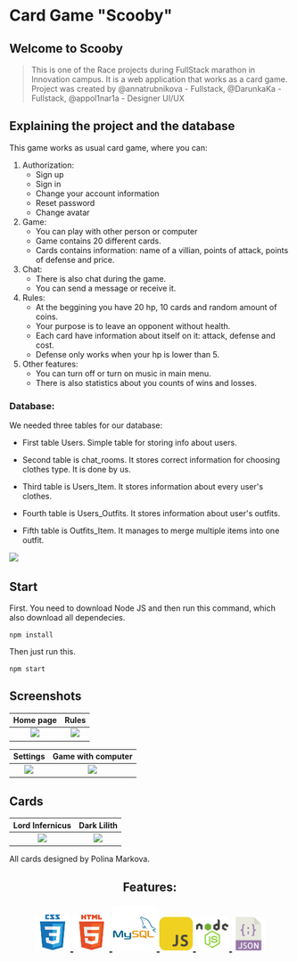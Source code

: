 # Card Game "Scooby"

## Welcome to Scooby
> This is one of the Race projects during FullStack marathon in Innovation campus. It is a web application that works as a card game.
> Project was created by @annatrubnikova - Fullstack, @DarunkaKa - Fullstack, @appol1nar1a - Designer UI/UX 

## Explaining the project and the database
This game works as usual card game, where you can:
1. Authorization:
    - Sign up
    - Sign in
    - Change your account information
    - Reset password
    - Change avatar
2. Game:
    - You can play with other person or computer
    - Game contains 20 different cards.
    - Cards contains information: name of a villian, points of attack, points of defense and price.
3. Chat:
    - There is also chat during the game.
    - You can send a message or receive it.
4. Rules:
    - At the beggining you have 20 hp, 10 cards and random amount of coins.
    - Your purpose is to leave an opponent without health.
    - Each card have information about itself on it: attack, defense and cost.
    - Defense only works when your hp is lower than 5.
5. Other features:
    - You can turn off or turn on music in main menu.
    - There is also statistics about you counts of wins and losses.

### Database:
We needed three tables for our database:

- First table Users. Simple table for storing info about users.

- Second table is chat_rooms. It stores correct information for choosing clothes type. It is done by us.

- Third table is Users_Item. It stores information about every user's clothes.

- Fourth table is Users_Outfits. It stores information about user's outfits.

- Fifth table is Outfits_Item. It manages to merge multiple items into one outfit.

<img src="https://i.imgur.com/VvUETnL.png">

## Start
First. You need to download Node JS and then run this command, which also download all dependecies.
```
npm install
```
Then just run this.
```
npm start
```
## Screenshots

| Home page | Rules |
| :---: |  :---: |
| <img src="https://i.imgur.com/qO3GWgj.png">  | <img src="https://i.imgur.com/4Ze9tDp.png">|


| Settings | Game with computer |
| :---: |  :---: |
| <img src="https://i.imgur.com/JlRK9TG.png">  | <img src="https://i.imgur.com/Hh6BX8f.png">|

## Cards
| Lord Infernicus | Dark Lilith |
| :---: |  :---: |
| <img src="https://i.imgur.com/6bSyotS.png">  | <img src="https://i.imgur.com/0wwzHkX.png">|

All cards designed by Polina Markova.
<h2 align="center">Features:
    <p> </p>
    <p align="center">
        <a href="https://en.wikipedia.org/wiki/CSS" target="_blank">    
            <img src="https://github.com/CamyrauBTanke/CamyrauBTanke/blob/main/img/skills/css.png" height="65px">
        </a>
        <a href="https://en.wikipedia.org/wiki/HTML" target="_blank">    
            <img src="https://github.com/CamyrauBTanke/CamyrauBTanke/blob/main/img/skills/html.png" height="65px">
        </a>
        <a href="https://en.wikipedia.org/wiki/MySQL" target="_blank"> 
            <img src="https://github.com/CamyrauBTanke/CamyrauBTanke/blob/main/img/skills/mysql.png" height="80px">
        </a>
        <a href="https://en.wikipedia.org/wiki/JavaScript" target="_blank"> 
            <img src="https://github.com/CamyrauBTanke/CamyrauBTanke/blob/main/img/skills/js.png" height="60px">
        </a>
        <a href="https://nodejs.org/en/about/" target="_blank"> 
            <img src="https://github.com/CamyrauBTanke/CamyrauBTanke/blob/main/img/skills/nodejs.png" height="60px">
        </a>
        <a href="https://en.wikipedia.org/wiki/JSON" target="_blank">
            <img src="https://github.com/CamyrauBTanke/CamyrauBTanke/blob/main/img/skills/json.png" height="60px">
        </a>
    </p>
</h2>

